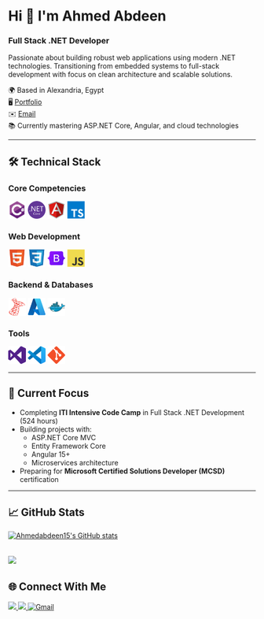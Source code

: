 # Hi 👋 I'm Ahmed Abdeen  
### Full Stack .NET Developer  

Passionate about building robust web applications using modern .NET technologies. Transitioning from embedded systems to full-stack development with focus on clean architecture and scalable solutions.  

🌍  Based in Alexandria, Egypt  
🖥️  [Portfolio](http://ahmedabdeen15.github.io/Ahmedabdeen15-Portfolio/)  
✉️  [Email](mailto:ahmedwalleed15@gmail.com)  
📚  Currently mastering ASP.NET Core, Angular, and cloud technologies  

---

## 🛠️ Technical Stack  

### Core Competencies  
<p align="left">
  <img src="https://raw.githubusercontent.com/devicons/devicon/master/icons/csharp/csharp-original.svg" width="36" title="C#"/>
  <img src="https://raw.githubusercontent.com/devicons/devicon/master/icons/dotnetcore/dotnetcore-original.svg" width="36" title=".NET Core"/>  
  <img src="https://raw.githubusercontent.com/devicons/devicon/master/icons/angularjs/angularjs-original.svg" width="36" title="Angular"/>
  <img src="https://raw.githubusercontent.com/devicons/devicon/master/icons/typescript/typescript-original.svg" width="36" title="TypeScript"/>
</p>

### Web Development  
<p align="left">
  <img src="https://raw.githubusercontent.com/devicons/devicon/master/icons/html5/html5-original.svg" width="36" title="HTML5"/>
  <img src="https://raw.githubusercontent.com/devicons/devicon/master/icons/css3/css3-original.svg" width="36" title="CSS3"/>
  <img src="https://raw.githubusercontent.com/devicons/devicon/master/icons/bootstrap/bootstrap-original.svg" width="36" title="Bootstrap"/>
  <img src="https://raw.githubusercontent.com/devicons/devicon/master/icons/javascript/javascript-original.svg" width="36" title="JavaScript"/>
</p>

### Backend & Databases  
<p align="left">
  <img src="https://raw.githubusercontent.com/devicons/devicon/master/icons/microsoftsqlserver/microsoftsqlserver-plain.svg" width="36" title="SQL Server"/>
  <img src="https://raw.githubusercontent.com/devicons/devicon/master/icons/azure/azure-original.svg" width="36" title="Azure"/>
  <img src="https://raw.githubusercontent.com/devicons/devicon/master/icons/docker/docker-original.svg" width="36" title="Docker"/>
</p>

### Tools  
<p align="left">
  <img src="https://raw.githubusercontent.com/devicons/devicon/master/icons/visualstudio/visualstudio-plain.svg" width="36" title="VS"/>
  <img src="https://raw.githubusercontent.com/devicons/devicon/master/icons/vscode/vscode-original.svg" width="36" title="VSCode"/>
  <img src="https://raw.githubusercontent.com/devicons/devicon/master/icons/git/git-original.svg" width="36" title="Git"/>
</p>

---

## 🚀 Current Focus  

- Completing **ITI Intensive Code Camp** in Full Stack .NET Development (524 hours)  
- Building projects with:  
  - ASP.NET Core MVC  
  - Entity Framework Core  
  - Angular 15+  
  - Microservices architecture  
- Preparing for **Microsoft Certified Solutions Developer (MCSD)** certification  

---

## 📈 GitHub Stats  

<a href="http://www.github.com/Ahmedabdeen15"><img src="https://github-readme-stats.vercel.app/api?username=Ahmedabdeen15&show_icons=true&hide=&count_private=true&title_color=ef4444&text_color=ffffff&icon_color=3382ed&bg_color=000000&hide_border=true&show_icons=true" alt="Ahmedabdeen15's GitHub stats" /></a>

<a href="http://www.github.com/Ahmedabdeen15"><img src="https://github-readme-streak-stats.herokuapp.com/?user=Ahmedabdeen15&stroke=ffffff&background=000000&ring=ef4444&fire=ef4444&currStreakNum=ffffff&currStreakLabel=ef4444&sideNums=ffffff&sideLabels=ffffff&dates=ffffff&hide_border=true" /></a>
---

## 🌐 Connect With Me  

<p align="left">
  <a href="https://www.linkedin.com/in/ahmed-waleed-a1a45b289/">
    <img src="https://raw.githubusercontent.com/danielcranney/readme-generator/main/public/icons/socials/linkedin.svg" width="32"/>
  </a>
  <a href="https://www.github.com/Ahmedabdeen15">
    <img src="https://raw.githubusercontent.com/danielcranney/readme-generator/main/public/icons/socials/github.svg" width="32"/>
  </a>
  <a href="mailto:ahmedwalleed15@gmail.com">
    <img src="https://upload.wikimedia.org/wikipedia/commons/7/7e/Gmail_icon_%282020%29.svg" width="32" height="32" alt="Gmail"/>
  </a>
</p>
